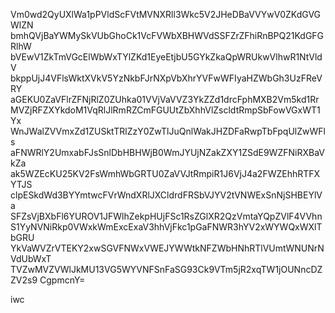 Vm0wd2QyUXlWa1pPVldScFVtMVNXRll3Wkc5V2JHeDBaVVYwV0ZKdGVGWlZN
bmhQVjBaYWMySkVUbGhoCk1VcFVWbXBHWVdSSFZrZFhiRnBPQ21KdGFGRlhW
bVEwV1ZkTmVGcElWbWxTYlZKd1EyeEtjbU5GYkZkaQpWRUkwVlhwR1NtVldV
bkppUjJ4VFlsWktXVkV5YzNkbFJrNXpVbXhrYVFwWFIyaHZWbGh3UzFReVRY
aGEKU0ZaVFlrZFNjRlZ0ZUhka01VVjVaVVZ3YkZZd1drcFphMXB2Vm5kd1Rr
MVZjRFZXYkdoM1VqRlJlRmRZCmFGUUtZbXhhVlZscldtRmpSbFowVGxWT1Yx
WnJWalZVVmxZd1ZUSktTRlZzY0ZwTlJuQnlWakJHZDFaRwpTbFpqUlZwWFls
aFNWRlY2UmxabFJsSnlDbHBHWjB0WmJYUjNZakZXY1ZSdE9WZFNiRXBaVkZa
ak5WZEcKU25KV2FsWmhWbGRTU0ZaVVJtRmpiR1J6VjJ4a2FWZEhhRTFXYTJS
clpESkdWd3BYYmtwcFVrWndXRlJXCldrdFRSbVJYV2tVNWExSnNjSHBEYlVa
SFZsVjBXbFl6YUROV1JFWlhZekpHUjFSc1RsZGlXR2QzVmtaYQpZVlF4VVhn
S1YyNVNiRkp0VWxkWmExcExaV3hhVjFkc1pGaFNWR3hYV2xWYWQxWXlTbGRU
YkVaWVZrVTEKY2xwSGVFNWxVWEJYWWtkNFZWbHNhRTlVUmtWNUNrNVdUbWxT
TVZwMVZVWlJkMU13VG5WYVNFSnFaSG93Ck9VTm5jR2xqTW1jOUNncDZZV2s9
CgpmcnY=

iwc